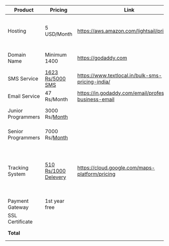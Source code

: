 |Product|Pricing|Link|Description|Price|
|---|---|---|---|---|
|Hosting|5 USD/Month|https://aws.amazon.com/lightsail/pricing/|40 GB Storage and sharing to reduce to 10,000|15,410 / 3 Year|
|Domain Name|Minimum 1400|https://godaddy.com|Domain Name Price Differ|2,000 / 3 Year|
|SMS Service|[1623 Rs/5000 SMS](a "29.5 paise per SMS")|https://www.textlocal.in/bulk-sms-pricing-india/|Default 5000 SMS|1,700 / 5000 SMS|
|Email Service|47 Rs/Month|https://in.godaddy.com/email/professional-business-email|Email|1,692 / 3 Year|
|Junior Programmers|3000 Rs/[Month](a "or Whole Project")||Needs two for this project|6,000|
|Senior Programmers|7000 Rs/[Month](a "or Whole Project")||Needs One for this Project|7,000|
|Tracking System|[510 Rs/1000 Delevery](a "51 Paise per delivery")|https://cloud.google.com/maps-platform/pricing|Not Nessasary but if asked, Check Dynamic maps for Tracking|510 Rs / 1000 Deliveries|
|Payment Gateway|1st year free|||2%|
|SSL Certificate||||3600|
|**Total**||||**38,912 Rs**[```*```](a "Our Profit is yet to be added")|